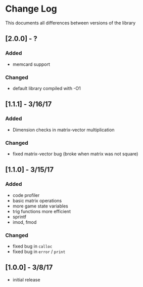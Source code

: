 # Change Log
This documents all differences between versions of the library

## [2.0.0] - ?

### Added

- memcard support

### Changed

- default library compiled with -O1

## [1.1.1] - 3/16/17

### Added

- Dimension checks in matrix-vector multiplication

### Changed

- fixed matrix-vector bug (broke when matrix was not square)

## [1.1.0] - 3/15/17

### Added

- code profiler
- basic matrix operations
- more game state variables
- trig functions more efficient
- sprintf
- imod, fmod

### Changed

- fixed bug in `calloc`
- fixed bug in `error` / `print`

## [1.0.0] - 3/8/17

- initial release


